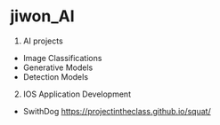 # jiwon_AI
1. AI projects
 - Image Classifications
 - Generative Models
 - Detection Models

2. IOS Application Development
 - SwithDog
  https://projectintheclass.github.io/squat/
